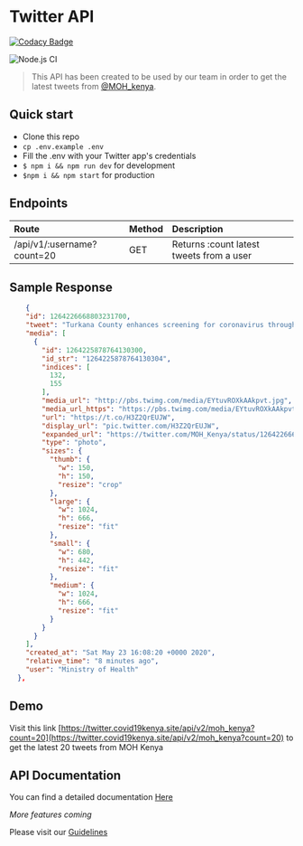 # Twitter API

[![Codacy Badge](https://api.codacy.com/project/badge/Grade/1775d1a634714558a7768baeea5864fd)](https://app.codacy.com/gh/opensource254/twitter?utm_source=github.com&utm_medium=referral&utm_content=opensource254/twitter&utm_campaign=Badge_Grade_Dashboard)

![Node.js CI](https://github.com/opensource254/twitter/workflows/Node.js%20CI/badge.svg)
> This API has been created to be used by our team in order to get the latest tweets from [@MOH_kenya](https://twiiter.com/MOH_kenya).

## Quick start

* Clone this repo
* `cp .env.example .env`
* Fill the .env with your Twitter app's credentials
* `$ npm i && npm run dev` for development
* `$npm i && npm start` for production

## Endpoints

|Route                         |Method  | Description                               |
|:-----------------------------|:-------|:------------------------------------------|
| /api/v1/:username?count=20   |  GET   |  Returns :count latest tweets from a user |



## Sample Response 
```json
    {
    "id": 1264226668803231700,
    "tweet": "Turkana County enhances screening for coronavirus through community health volunteers at Loima Subcounty.\n\n#KomeshaCorona campaign. https://t.co/H3Z2QrEUJW",
    "media": [
      {
        "id": 1264225878764130300,
        "id_str": "1264225878764130304",
        "indices": [
          132,
          155
        ],
        "media_url": "http://pbs.twimg.com/media/EYtuvROXkAAkpvt.jpg",
        "media_url_https": "https://pbs.twimg.com/media/EYtuvROXkAAkpvt.jpg",
        "url": "https://t.co/H3Z2QrEUJW",
        "display_url": "pic.twitter.com/H3Z2QrEUJW",
        "expanded_url": "https://twitter.com/MOH_Kenya/status/1264226668803231748/photo/1",
        "type": "photo",
        "sizes": {
          "thumb": {
            "w": 150,
            "h": 150,
            "resize": "crop"
          },
          "large": {
            "w": 1024,
            "h": 666,
            "resize": "fit"
          },
          "small": {
            "w": 680,
            "h": 442,
            "resize": "fit"
          },
          "medium": {
            "w": 1024,
            "h": 666,
            "resize": "fit"
          }
        }
      }
    ],
    "created_at": "Sat May 23 16:08:20 +0000 2020",
    "relative_time": "8 minutes ago",
    "user": "Ministry of Health"
  },
```

## Demo
Visit this link [https://twitter.covid19kenya.site/api/v2/moh_kenya?count=20](https://twitter.covid19kenya.site/api/v2/moh_kenya?count=20) to get the latest 20 tweets from MOH Kenya

## API Documentation
You can find a detailed documentation [Here](https://documenter.getpostman.com/view/8468789/SztD4SNM)

*More features coming*

Please visit our [Guidelines](https://opensource254.github.io/guidelines)
